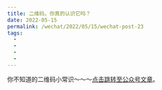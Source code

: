 ```yaml
---
title: 二维码，你真的认识它吗？
date: 2022-05-15
permalink: /wechat/2022/05/15/wechat-post-23
tags:
  - 
  - 
  - 
  - 
---
```


你不知道的二维码小常识～～～[点击跳转至公众号文章](http://mp.weixin.qq.com/s?__biz=MzkxNjM0MzQ0MQ==&mid=2247484060&idx=1&sn=43f1110ec4e25202f656d1a47798adbe&chksm=c1501d62f6279474e3619c5dee262fe5f50591604adc727476745fe15997b091492b590ce37d#rd)。